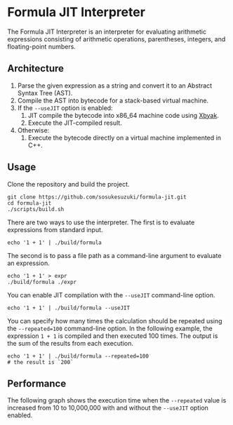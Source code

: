 # Formula JIT Interpreter

The Formula JIT Interpreter is an interpreter for evaluating arithmetic expressions consisting of arithmetic operations, parentheses, integers, and floating-point numbers.

## Architecture

1. Parse the given expression as a string and convert it to an Abstract Syntax Tree (AST).
2. Compile the AST into bytecode for a stack-based virtual machine.
3. If the `--useJIT` option is enabled:
    1. JIT compile the bytecode into x86_64 machine code using [Xbyak](https://github.com/herumi/xbyak).
    2. Execute the JIT-compiled result.
4. Otherwise:
    1. Execute the bytecode directly on a virtual machine implemented in C++.

## Usage

Clone the repository and build the project.

```
git clone https://github.com/sosukesuzuki/formula-jit.git
cd formula-jit
./scripts/build.sh
```

There are two ways to use the interpreter. The first is to evaluate expressions from standard input.

```
echo '1 + 1' | ./build/formula
```

The second is to pass a file path as a command-line argument to evaluate an expression.

```
echo '1 + 1' > expr
./build/formula ./expr
```

You can enable JIT compilation with the `--useJIT` command-line option.

```
echo '1 + 1' | ./build/formula --useJIT
```

You can specify how many times the calculation should be repeated using the `--repeated=100` command-line option. In the following example, the expression `1 + 1` is compiled and then executed 100 times. The output is the sum of the results from each execution.

```
echo '1 + 1' | ./build/formula --repeated=100
# the result is `200`
```

## Performance

The following graph shows the execution time when the `--repeated` value is increased from 10 to 10,000,000 with and without the `--useJIT` option enabled.
